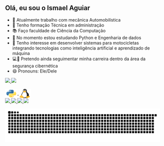 ## Olá, eu sou o Ismael Aguiar

- 🔭 Atualmente trabalho com mecânica Automobilística
- 🌱 Tenho formação Técnica em administração
- 📚 Faço faculdade de Ciência da Computação
- 📝 No momento estou estudando Python e Engenharia de dados 
- 🤔 Tenho interesse em desenvolver sistemas para motocicletas integrando tecnologias como inteligência artificial e aprendizado de máquina
- 💻🔐 Pretendo ainda seguimentar minha carreira dentro da área da segurança cibernética
- 😄 Pronouns: Ele/Dele
 <div>
  <a href="https://github.com/Ismael-Aguiar">
  <img height = "180em" src = "https://github-readme-stats.vercel.app/api?username=Ismael-Aguiar&show_icons=true&theme=dracula&include_all_commits=true&count_private=true" />
  <img height = "180em" src = "https://github-readme-stats.vercel.app/api/top-langs/?username=Ismael-Aguiar&layout=compact&langs_count=7&theme=dracula" />
</div>

<div style = "display: inline_block"> <br>
  <img align = "center" alt = "Rafa-Python" height = "30" width = "40" src = "https://raw.githubusercontent.com/devicons/devicon/master/icons/python/python-original.svg ">
  <img align = "center" alt = "Linux" height = "30" width = "40" src = "https://github.com/Ismael-Aguiar/Ismael-Aguiar/blob/main/.github/workflows/2993682_brand_brands_linux_logo_logos_icon.svg ">
</div>

<div> 
  <a href= "https://www.instagram.com/ismael_aguiar.dev/"> <img src = "https://img.shields.io/badge/-Instagram-%23E4405F?style=for-the- emblema & logo = instagram & logoColor = white "target ="_ blank "> </a> 
  <a href = "mailto:ismaelaguiar.adm@gmail.com"> <img src = "https://img.shields.io/badge/-Gmail-%23333?style=for-the-badge&logo=gmail&logoColor=white" target = "_ blank"> </a>
  <a href= "https://www.linkedin.com/in/ismael-aguiar-estudante"> <img src = "https://img.shields.io/badge/-LinkedIn-%230077B5? Style = for-the-badge & logo = linkedin & logoColor = white "target ="_ blank "> </a> 
  <a href= "https://www.facebook.com/paulo.roger.52438 "> <img src = "https://img.shields.io/badge/Facebook-1877F2?style=for-the-badge&logo=facebook&logoColor=white" target = "_ blank"> </a>
</div>


![Snake animation](https://github.com/Ismael-Aguiar/Ismael-Aguiar/blob/output/github-contribution-grid-snake.svg)

